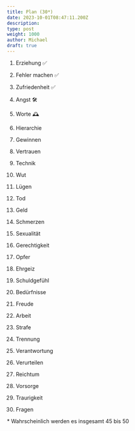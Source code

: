 ```yaml
---
title: Plan (30*)
date: 2023-10-01T08:47:11.200Z
description:
type: post
weight: 1000
author: Michael
draft: true
---
```


1. Erziehung ✅
2. Fehler machen ✅
3. Zufriedenheit ✅
4. Angst 🛠️
5. Worte 🕰️

6. Hierarchie
7. Gewinnen
8. Vertrauen
9. Technik
10. Wut

11. Lügen
12. Tod
13. Geld
14. Schmerzen
15. Sexualität

16. Gerechtigkeit
17. Opfer
18. Ehrgeiz
19. Schuldgefühl
20. Bedürfnisse

21. Freude
22. Arbeit
23. Strafe
24. Trennung
25. Verantwortung

26. Verurteilen
27. Reichtum
28. Vorsorge
29. Traurigkeit
30. Fragen



\* Wahrscheinlich werden es insgesamt 45 bis 50